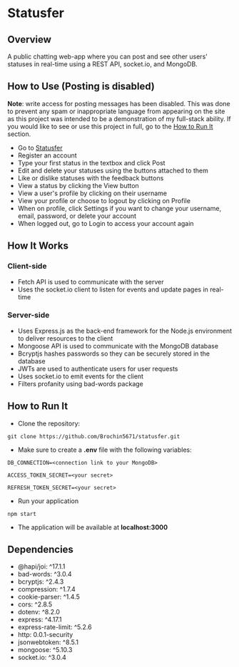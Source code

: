 # Statusfer

## Overview
A public chatting web-app where you can post and see other users' statuses in real-time using a REST API, <span>socket.io</span>, and MongoDB.

## How to Use (Posting is disabled)

**Note**: write access for posting messages has been disabled. This was done to prevent any spam or inappropriate language from appearing on the site as this project was intended to be a demonstration of my full-stack ability. If you would like to see or use this project in full, go to the [How to Run It](#How-to-Run-It) section.

* Go to [Statusfer](https://statusfer.herokuapp.com)
* Register an account
* Type your first status in the textbox and click Post
* Edit and delete your statuses using the buttons attached to them
* Like or dislike statuses with the feedback buttons
* View a status by clicking the View button
* View a user's profile by clicking on their username
* View your profile or choose to logout by clicking on Profile
* When on profile, click Settings if you want to change your username, email, password, or delete your account
* When logged out, go to Login to access your account again

## How It Works

### Client-side
* Fetch API is used to communicate with the server
* Uses the <span>socket.io</span> client to listen for events and update pages in real-time

### Server-side
* Uses Express.js as the back-end framework for the Node.js environment to deliver resources to the client
* Mongoose API is used to communicate with the MongoDB database
* Bcryptjs hashes passwords so they can be securely stored in the database
* JWTs are used to authenticate users for user requests
* Uses <span>socket.io</span> to emit events for the client
* Filters profanity using bad-words package

## How to Run It

* Clone the repository:

```
git clone https://github.com/Brochin5671/statusfer.git
```

* Make sure to create a **.env** file with the following variables:

```
DB_CONNECTION=<connection link to your MongoDB>

ACCESS_TOKEN_SECRET=<your secret>

REFRESH_TOKEN_SECRET=<your secret>
```

* Run your application

```
npm start
```

* The application will be available at **localhost:3000**

## Dependencies
* @hapi/joi: ^17.1.1
* bad-words: ^3.0.4
* bcryptjs: ^2.4.3
* compression: ^1.7.4
* cookie-parser: ^1.4.5
* cors: ^2.8.5
* dotenv: ^8.2.0
* express: ^4.17.1
* express-rate-limit: ^5.2.6
* http: 0.0.1-security
* jsonwebtoken: ^8.5.1
* mongoose: ^5.10.3
* socket<span>.io</span>: ^3.0.4
